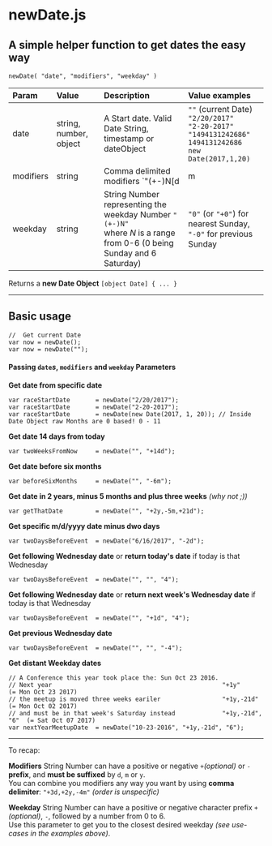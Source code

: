 # newDate.js
A simple helper function to get dates the easy way
---

```
newDate( "date", "modifiers", "weekday" )
```

| Param | Value   |  Description       |  Value examples |
| :---  | :---    | :---               |  :---           |
| date  | string, number, object | A Start date. Valid Date String, timestamp or dateObject  |  `""` (current Date)<br> `"2/20/2017"` <br> `"2-20-2017"`<br>`"1494131242686"`<br>`1494131242686`<br>`new Date(2017,1,20)` |
| modifiers | string | Comma delimited modifiers `"(+-)N[d|m|y](, ...)"` | `""` *(no modifier)*<br>`"1d"` (or `"+1d"`),<br>`"-21d"`<br> `"+2y,-2m,+2d"` |
| weekday | string | String Number representing the weekday Number `"(+-)N"`<br>where *N* is a range from 0-6 (0 being Sunday and 6 Saturday) | `"0"` (or `"+0"`) for nearest Sunday,<br> `"-0"` for previous Sunday |

Returns a **new Date Object** `[object Date] { ... }`


____

## Basic usage
```
//  Get current Date
var now = newDate();  
var now = newDate(""); 
```
#### Passing `date`*s*, `modifiers` and `weekday` Parameters


**Get date from specific date**
```
var raceStartDate       = newDate("2/20/2017");  
var raceStartDate       = newDate("2-20-2017"); 
var raceStartDate       = newDate(new Date(2017, 1, 20)); // Inside Date Object raw Months are 0 based! 0 - 11
```

**Get date 14 days from today**
```
var twoWeeksFromNow     = newDate("", "+14d");  
```

**Get date before six months**
```
var beforeSixMonths     = newDate("", "-6m"); 
```

**Get date in 2 years, minus 5 months and plus three weeks** *(why not ;))*
```
var getThatDate         = newDate("", "+2y,-5m,+21d");  
```

**Get specific m/d/yyyy date minus dwo days**
```
var twoDaysBeforeEvent  = newDate("6/16/2017", "-2d");  
```

**Get following Wednesday date** or **return today's date** if today is that Wednesday
```
var twoDaysBeforeEvent  = newDate("", "", "4");  
```

**Get following Wednesday date** or **return next week's Wednesday date** if today is that Wednesday
```
var twoDaysBeforeEvent  = newDate("", "+1d", "4");  
```

**Get previous Wednesday date**
```
var twoDaysBeforeEvent  = newDate("", "", "-4");  
```

**Get distant Weekday dates**
```
// A Conference this year took place the: Sun Oct 23 2016.
// Next year                                               "+1y"            (= Mon Oct 23 2017)
// the meetup is moved three weeks eariler                 "+1y,-21d"       (= Mon Oct 02 2017)
// and must be in that week's Saturday instead             "+1y,-21d", "6"  (= Sat Oct 07 2017) 
var nextYearMeetupDate  = newDate("10-23-2016", "+1y,-21d", "6");
```

___

To recap:  

**Modifiers** String Number can have a positive or negative `+`*(optional)* or `-` **prefix**,  and **must be suffixed** by `d`, `m` or `y`.<br>
You can combine you modifiers any way you want by using **comma delimiter**: `"+3d,+2y,-4m"` *(order is unspecific)*

**Weekday** String Number can have a positive or negative character prefix  `+`*(optional)*, `-`, followed by a number from 0 to 6.  
Use this parameter to get you to the closest desired weekday *(see use-cases in the examples above)*.
